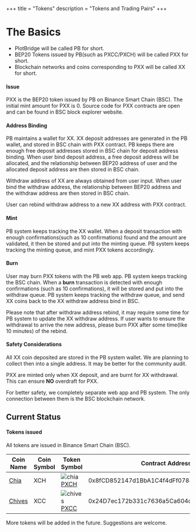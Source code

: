 +++
title = "Tokens"
description = "Tokens and Trading Pairs"
+++

# The Basics

- PlotBridge will be called PB for short.
- BEP20 Tokens issued by PB(such as PXCC/PXCH) will be called PXX for short.
- Blockchain networks and coins corresponding to PXX will be called XX for short.

#### Issue

PXX is the BEP20 token issued by PB on Binance Smart Chain (BSC).
The initial mint amount for PXX is 0.
Source code for PXX contracts are open and can be found in BSC block explorer website.

#### Address Binding

PB maintains a wallet for XX.
XX deposit addresses are generated in the PB wallet, and stored in BSC chain with PXX contract.
PB keeps there are enough free deposit addresses stored in BSC chain for deposit address binding.
When user bind deposit address, a free deposit address will be allocated, and the relationship between BEP20 address of user and the allocated deposit address are then stored in BSC chain.

Withdraw address of XX are always obtained from user input. When user bind the withdraw address, the relationship between BEP20 address and the withdraw address are then stored in BSC chain.

User can rebind withdraw address to a new XX address with PXX contract.

#### Mint

PB system keeps tracking the XX wallet. When a deposit transaction with enough confirmations(such as 10 confirmations) found and the amount are validated, it then be stored and put into the minting queue.
PB system keeps tracking the minting queue, and mint PXX tokens accordingly.

#### Burn

User may burn PXX tokens with the PB web app.
PB system keeps tracking the BSC chain. When a **burn** transaction is detected with enough confirmations (such as 10 confirmations), it will be stored and put into the withdraw queue.
PB system keeps tracking the withdraw queue, and send XX coins back to the XX withdraw address bind in BSC.

Please note that after withdraw address rebind, it may require some time for PB system to update the XX withdraw address. If user wants to ensure the withdrawal to arrive the new address, please burn PXX after some time(like 10 minutes) of the rebind.

#### Safety Considerations

All XX coin deposited are stored in the PB system wallet.
We are planning to collect then into a single address. It may be better for the community audit.

PXX are minted only when XX deposit, and are burnt for XX withdrawal. This can ensure **NO** overdraft for PXX.

For better safety, we completely separate web app and PB system. The only connection between them is the BSC blockchain network.

## Current Status

#### Tokens issued

All tokens are issued in Binance Smart Chain (BSC).

| Coin Name                             | Coin Symbol | Token Symbol                                                                                                   | Contract Address                           | Trading Pair                                                                                  |
| ------------------------------------- | ----------- | -------------------------------------------------------------------------------------------------------------- | ------------------------------------------ | --------------------------------------------------------------------------------------------- |
| [Chia](https://www.chia.net)          | XCH         | ![chia](/images/chia-logo.png)[PXCH](https://bscscan.com/token/0x8fCD852147d1BbA1C4f4dFf07880cCB25DD36DD7)     | 0x8fCD852147d1BbA1C4f4dFf07880cCB25DD36DD7 | [PXCH/BUSD](https://pancakeswap.finance/info/pool/0xffdfb45e3d743ec10eb793fdcee3055ea82c270c) |
| [Chives](https://www.chivescoin.org/) | XCC         | ![chives](/images/chives-logo.png)[PXCC](https://bscscan.com/token/0x24D7ec172b331c7636a5Ca604de890996e5e2028) | 0x24D7ec172b331c7636a5Ca604de890996e5e2028 | [PXCC/BUSD](https://pancakeswap.finance/info/pool/0x62608fa59fcd378cd71ce277a50f24df333b4633) |

More tokens will be added in the future. Suggestions are welcome.
